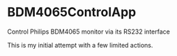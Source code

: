 # BDM4065ControlApp
Control Philips BDM4065 monitor via its RS232 interface

This is my initial attempt with a few limited actions.
